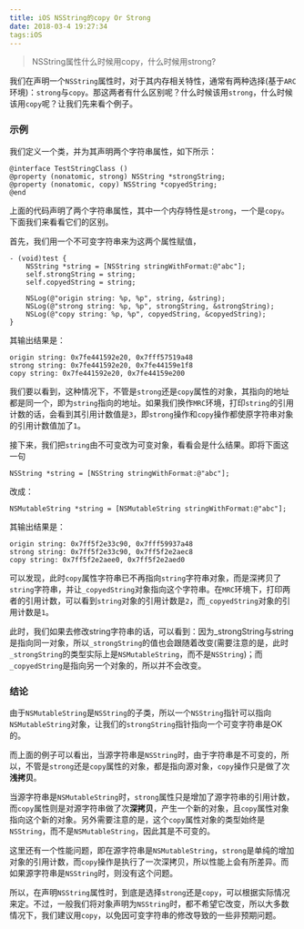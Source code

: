 ```yaml
---
title: iOS NSString的copy Or Strong
date: 2018-03-4 19:27:34
tags:iOS
---
```




> NSString属性什么时候用copy，什么时候用strong?



我们在声明一个`NSString`属性时，对于其内存相关特性，通常有两种选择(基于`ARC`环境)：`strong`与`copy`。那这两者有什么区别呢？什么时候该用`strong`，什么时候该用`copy`呢？让我们先来看个例子。

### 示例

我们定义一个类，并为其声明两个字符串属性，如下所示：

```
@interface TestStringClass ()
@property (nonatomic, strong) NSString *strongString;
@property (nonatomic, copy) NSString *copyedString;
@end
```

上面的代码声明了两个字符串属性，其中一个内存特性是`strong`，一个是`copy`。下面我们来看看它们的区别。

首先，我们用一个不可变字符串来为这两个属性赋值，

```
- (void)test {
    NSString *string = [NSString stringWithFormat:@"abc"];
    self.strongString = string;
    self.copyedString = string;

    NSLog(@"origin string: %p, %p", string, &string);
    NSLog(@"strong string: %p, %p", strongString, &strongString);
    NSLog(@"copy string: %p, %p", copyedString, &copyedString);
}
```

其输出结果是：

```
origin string: 0x7fe441592e20, 0x7fff57519a48
strong string: 0x7fe441592e20, 0x7fe44159e1f8
copy string: 0x7fe441592e20, 0x7fe44159e200
```

我们要以看到，这种情况下，不管是`strong`还是`copy`属性的对象，其指向的地址都是同一个，即为`string`指向的地址。如果我们换作`MRC`环境，打印`string`的引用计数的话，会看到其引用计数值是`3`，即`strong`操作和`copy`操作都使原字符串对象的引用计数值加了`1`。

接下来，我们把`string`由不可变改为可变对象，看看会是什么结果。即将下面这一句

```
NSString *string = [NSString stringWithFormat:@"abc"];
```

改成：

```
NSMutableString *string = [NSMutableString stringWithFormat:@"abc"];
```

其输出结果是：

```
origin string: 0x7ff5f2e33c90, 0x7fff59937a48
strong string: 0x7ff5f2e33c90, 0x7ff5f2e2aec8
copy string: 0x7ff5f2e2aee0, 0x7ff5f2e2aed0
```

可以发现，此时`copy`属性字符串已不再指向`string`字符串对象，而是深拷贝了`string`字符串，并让`_copyedString`对象指向这个字符串。在`MRC`环境下，打印两者的引用计数，可以看到`string`对象的引用计数是`2`，而`_copyedString`对象的引用计数是`1`。

此时，我们如果去修改string字符串的话，可以看到：因为_strongString与string是指向同一对象，所以`_strongString`的值也会跟随着改变(需要注意的是，此时`_strongString`的类型实际上是`NSMutableString`，而不是`NSString`)；而`_copyedString`是指向另一个对象的，所以并不会改变。

### 结论

由于`NSMutableString`是`NSString`的子类，所以一个`NSString`指针可以指向`NSMutableString`对象，让我们的`strongString`指针指向一个可变字符串是OK的。

而上面的例子可以看出，当源字符串是`NSString`时，由于字符串是不可变的，所以，不管是`strong`还是`copy`属性的对象，都是指向源对象，`copy`操作只是做了次**浅拷贝**。

当源字符串是`NSMutableString`时，`strong`属性只是增加了源字符串的引用计数，而`copy`属性则是对源字符串做了次**深拷贝**，产生一个新的对象，且`copy`属性对象指向这个新的对象。另外需要注意的是，这个`copy`属性对象的类型始终是`NSString`，而不是`NSMutableString`，因此其是不可变的。

这里还有一个性能问题，即在源字符串是`NSMutableString`，`strong`是单纯的增加对象的引用计数，而`copy`操作是执行了一次深拷贝，所以性能上会有所差异。而如果源字符串是`NSString`时，则没有这个问题。

所以，在声明`NSString`属性时，到底是选择`strong`还是`copy`，可以根据实际情况来定。不过，一般我们将对象声明为`NSString`时，都不希望它改变，所以大多数情况下，我们建议用`copy`，以免因可变字符串的修改导致的一些非预期问题。